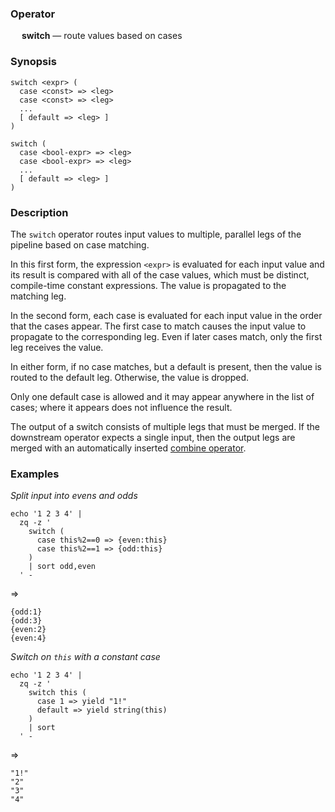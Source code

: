 ### Operator

&emsp; **switch** &mdash; route values based on cases

### Synopsis

```
switch <expr> (
  case <const> => <leg>
  case <const> => <leg>
  ...
  [ default => <leg> ]
)

switch (
  case <bool-expr> => <leg>
  case <bool-expr> => <leg>
  ...
  [ default => <leg> ]
)
```
### Description

The `switch` operator routes input values to multiple, parallel legs of
the pipeline based on case matching.

In this first form, the expression `<expr>` is evaluated for each input value
and its result is
compared with all of the case values, which must be distinct, compile-time constant
expressions.  The value is propagated to the matching leg.

In the second form, each case is evaluated for each input value
in the order that the cases appear.
The first case to match causes the input value to propagate to the corresponding leg.
Even if later cases match, only the first leg receives the value.

In either form, if no case matches, but a default is present,
then the value is routed to the default leg.  Otherwise, the value is dropped.

Only one default case is allowed and it may appear anywhere in the list of cases;
where it appears does not influence the result.

The output of a switch consists of multiple legs that must be merged.
If the downstream operator expects a single input, then the output legs are
merged with an automatically inserted [combine operator](combine.md).

### Examples

_Split input into evens and odds_
```mdtest-command
echo '1 2 3 4' |
  zq -z '
    switch (
      case this%2==0 => {even:this}
      case this%2==1 => {odd:this}
    )
    | sort odd,even
  ' -
```
=>
```mdtest-output
{odd:1}
{odd:3}
{even:2}
{even:4}
```
_Switch on `this` with a constant case_
```mdtest-command
echo '1 2 3 4' |
  zq -z '
    switch this (
      case 1 => yield "1!"
      default => yield string(this)
    )
    | sort
  ' -
```
=>
```mdtest-output
"1!"
"2"
"3"
"4"
```
